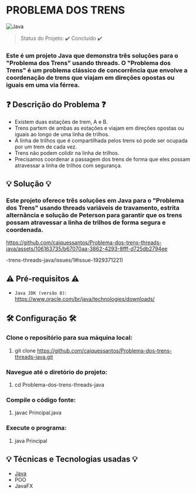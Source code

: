 # PROBLEMA DOS TRENS

![Java](https://img.shields.io/badge/java-%23ED8B00.svg?style=for-the-badge&logo=openjdk&logoColor=white)

> Status do Projeto: ✔️ Concluido ✔️

### Este é um projeto Java que demonstra três soluções para o "Problema dos Trens" usando threads. O "Problema dos Trens" é um problema clássico de concorrência que envolve a coordenação de trens que viajam em direções opostas ou iguais em uma via férrea.

## ❓ Descrição do Problema ❓

- Existem duas estações de trem, A e B.
- Trens partem de ambas as estações e viajam em direções opostas ou iguais ao longo de uma linha de trilhos.
- A linha de trilhos que é compartilhada pelos trens só pode ser ocupada por um trem de cada vez.
- Trens não podem colidir na linha de trilhos.
- Precisamos coordenar a passagem dos trens de forma que eles possam atravessar a linha de trilhos com segurança.

## 💡 Solução 💡

### Este projeto oferece três soluções em Java para o "Problema dos Trens" usando threads variáveis de travamento, estrita alternância e solução de Peterson para garantir que os trens possam atravessar a linha de trilhos de forma segura e coordenada.

https://github.com/caiquessantos/Problema-dos-trens-threads-java/assets/106163735/b67070aa-3862-4293-8fff-d725db2794ee

-trens-threads-java/issues/1#issue-1929371221)

## ⚠️ Pré-requisitos ⚠️

- `Java JDK (versão 8)`: https://www.oracle.com/br/java/technologies/downloads/

## 🛠️ Configuração 🛠️

### Clone o repositório para sua máquina local:

1. git clone https://github.com/caiquessantos/Problema-dos-trens-threads-java.git

### Navegue até o diretório do projeto:

1. cd Problema-dos-trens-threads-java

### Compile o código fonte:

1. javac Principal.java

### Execute o programa:

1. java Principal

## 💡 Técnicas e Tecnologias usadas 💡

- [Java](https://www.oracle.com/java/technologies/)
- POO
- JavaFX

